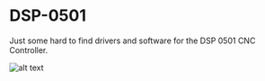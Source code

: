 # DSP-0501
Just some hard to find drivers and software for the DSP 0501 CNC Controller.


![alt text](https://chrisandriessen.nl/web/img/CX2.jpg)
